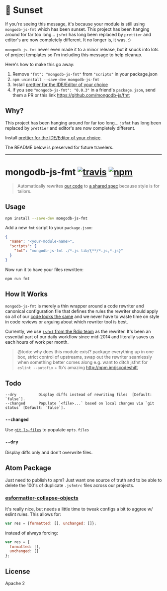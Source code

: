 # :wave: Sunset

If you're seeing this message, it's because your module is still using `mongodb-js-fmt` which has been sunset. This project has been hanging around for far too long... `jsfmt` has long been replaced by `prettier` and editor's are now completely different. It no longer is, it was. :)

`mongodb-js-fmt` never even made it to a minor release, but it snuck into lots of project templates so I'm including this message to help cleanup.


Here's how to make this go away:

1. Remove `"fmt": "mongodb-js-fmt"` from `"scripts"` in your package.json
2. `npm uninstall --save-dev mongodb-js-fmt`
3. Install [prettier for the IDE/Editor of your choice](https://prettier.io/docs/en/editors.html)
4. If you see `"mongodb-js-fmt": "0.0.3"` in a friend's `package.json`, send them a PR or this link https://github.com/mongodb-js/fmt

## Why?

This project has been hanging around for far too long... `jsfmt` has long been replaced by `prettier` and editor's are now completely different.

Install [prettier for the IDE/Editor of your choice](https://prettier.io/docs/en/editors.html).

The README below is preserved for future travelers.

---


# mongodb-js-fmt [![travis][travis_img]][travis_url] [![npm][npm_img]][npm_url]

> Automatically rewrites [our code][mongodb-js] to [a shared spec][styleguide] because style is for tailors.

## Usage

```bash
npm install --save-dev mongodb-js-fmt
```

Add a new `fmt` script to your `package.json`:

```json
{
  "name": "<your-module-name>",
  "scripts": {
    "fmt": "mongodb-js-fmt ./*.js lib/{**/*.js,*.js}"
  }
}
```

Now run it to have your files rewritten:

```bash
npm run fmt
```

## How It Works

`mongodb-js-fmt` is merely a thin wrapper around a code
rewriter and canonical configuration file that defines the
rules the rewriter should apply so all of our
[code looks the same][styleguide] and we never have to
waste time on style in code reviews or arguing about
which rewriter tool is best.

Currently, we use [`jsfmt` from the Rdio team][jsfmt]
as the rewriter.  It's been an essential part of our daily
workflow since mid-2014 and literally saves us each hours
of work per month.

> @todo: why does this module exist?  package everything
> up in one box, strict control of upstreams, swap out
> the rewriter seamlessly when something better comes along
> e.g. want to ditch jsfmt for `eslint --autofix` +
> fb's amazing http://npm.im/jscodeshift

## Todo

```
--dry          Display diffs instead of rewriting files  [Default: `false`].
--changed      Populate `<file>...` based on local changes via `git status` [Default: `false`].
```

### `--changed`

Use [`git ls-files`](http://git-scm.com/docs/git-ls-files) to populate `opts.files`

### `--dry`

Display diffs only and don't overwrite files.

## Atom Package

Just need to publish to apm? Just want one source of truth and to be able
to delete the 100's of duplicate `.jsfmtrc` files across our projects.

### [esformatter-collapse-objects](https://github.com/wbinnssmith/esformatter-collapse-objects)

It's really nice, but needs a little time to tweak configs a
bit to aggree w/ eslint rules.  This allows for:


```javascript
var res = {formatted: [], unchanged: []};
```

instead of always forcing:

```javascript
var res = {
  formatted: [],
  unchanged: []
};
```

## License

Apache 2

[travis_img]: https://img.shields.io/travis/mongodb-js/fmt.svg
[travis_url]: https://travis-ci.org/mongodb-js/fmt
[npm_img]: https://img.shields.io/npm/v/mongodb-js-fmt.svg
[npm_url]: https://npmjs.org/package/mongodb-js-fmt
[mongodb-js]: http://mongodb-js.github.io/
[jsfmt]: https://github.com/rdio/jsfmt
[eslint]: http://eslint.org
[eslint-config-mongodb-js]: https://github.com/mongodb-js/eslint-config
[gofmt]: https://golang.org/cmd/gofmt/
[styleguide]: https://github.com/mongodb-js/javascript
